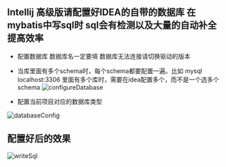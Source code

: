 ## Intellij 高级版请配置好IDEA的自带的数据库 在mybatis中写sql时 sql会有检测以及大量的自动补全 提高效率

- 配置数据库  数据库名一定要填  数据库无法连接请切换驱动的版本
- 当库里面有多个schema时，每个schema都要配置一遍。比如 mysql localhost:3306 里面有多个库时，需要在idea配置多个，而不是一个选多个schema 
![configureDatabase](https://gitee.com/gejun123456/MyBatisCodeHelper-Pro/raw/master/screenshots/configureDatabase.png)

- 配置当前项目对应的数据库类型

![databaseConfig](https://gitee.com/gejun123456/MyBatisCodeHelper-Pro/raw/master/screenshots/configDatabase.png)


## 配置好后的效果

![writeSql](https://gitee.com/gejun123456/MyBatisCodeHelper-Pro/raw/master/screenshots/writeSql.gif)
